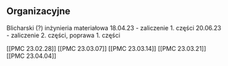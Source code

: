 ## Organizacyjne

Blicharski (?) inżynieria materiałowa 
18.04.23 - zaliczenie 1. części
20.06.23 - zaliczenie 2. części, poprawa 1. części

[[PMC 23.02.28]]
[[PMC 23.03.07]]
[[PMC 23.03.14]]
[[PMC 23.03.21]]
[[PMC 23.04.04]]



